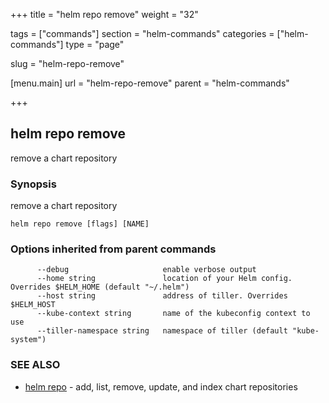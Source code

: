 +++
title = "helm repo remove"
weight = "32"

tags = ["commands"]
section = "helm-commands"
categories = ["helm-commands"]
type = "page"

slug = "helm-repo-remove"

[menu.main]
  url = "helm-repo-remove"
  parent = "helm-commands"

+++

## helm repo remove

remove a chart repository

### Synopsis


remove a chart repository

```
helm repo remove [flags] [NAME]
```

### Options inherited from parent commands

```
      --debug                     enable verbose output
      --home string               location of your Helm config. Overrides $HELM_HOME (default "~/.helm")
      --host string               address of tiller. Overrides $HELM_HOST
      --kube-context string       name of the kubeconfig context to use
      --tiller-namespace string   namespace of tiller (default "kube-system")
```

### SEE ALSO
* [helm repo](#helm-repo)	 - add, list, remove, update, and index chart repositories